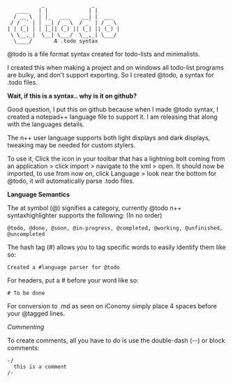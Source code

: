                _               _       
       ____   | |             | |      
      / __ \  | |_   ___    __| |  ___  
     / / _` | | __| / _ \  / _` | / _ \ 
    | | (_| | | |_|| (_) || (_| || (_) |
     \ \__,_|  \__| \___/  \__,_| \___/ 
      \____/       A .todo syntax
       
@todo is a file format syntax created for todo-lists and minimalists.

I created this when making a project and on windows all todo-list programs are bulky, and don't support exporting.
So I created @todo, a syntax for .todo files.

**Wait, if this is a syntax.. why is it on github?**

Good question, I put this on github because when I made @todo syntax, I created a notepad++ language file to support it. 
I am releasing that along with the languages details.

The n++ user language supports both light displays and dark displays, tweaking may be needed for custom stylers.

To use it, Click the icon in your toolbar that has a lightning bolt coming from an application > click import > navigate to the xml > open.
It should now be imported, to use from now on, click Language > look near the bottom for @todo, it will automatically parse .todo files.

**Language Semantics**

The at symbol (@) signifies a category, currently @todo n++ syntaxhighlighter supports the following: (In no order)

    @todo, @done, @soon, @in-progress, @completed, @working, @unfinished, @uncompleted

The hash tag (#) allows you to tag specific words to easily identify them like so:

    Created a #language parser for @todo
    
For headers, put a # before your word like so:

    # To be done
    
For conversion to .md as seen on iConomy simply place 4 spaces before your @tagged lines.

*Commenting*

To create comments, all you have to do is use the double-dash (--) or block comments:

    -/
      this is a comment
    /-

